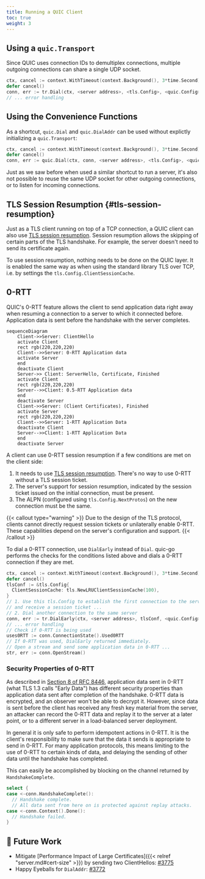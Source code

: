 ```yaml
---
title: Running a QUIC Client
toc: true
weight: 3
---
```


## Using a `quic.Transport`

Since QUIC uses connection IDs to demultiplex connections, multiple outgoing connections can share a single UDP socket.

```go
ctx, cancel := context.WithTimeout(context.Background(), 3*time.Second) // 3s handshake timeout
defer cancel()
conn, err := tr.Dial(ctx, <server address>, <tls.Config>, <quic.Config>)
// ... error handling
```


## Using the Convenience Functions

As a shortcut, `quic.Dial` and `quic.DialAddr` can be used without explictly initializing a `quic.Transport`:

```go
ctx, cancel := context.WithTimeout(context.Background(), 3*time.Second) // 3s handshake timeout
defer cancel()
conn, err := quic.Dial(ctx, conn, <server address>, <tls.Config>, <quic.Config>)
```

Just as we saw before when used a similar shortcut to run a server, it's also not possible to reuse the same UDP socket for other outgoing connections, or to listen for incoming connections.


## TLS Session Resumption {#tls-session-resumption}

Just as a TLS client running on top of a TCP connection, a QUIC client can also use [TLS session resumption](https://datatracker.ietf.org/doc/html/rfc8446#section-2.2). Session resumption allows the skipping of certain parts of the TLS handshake. For example, the server doesn't need to send its certificate again.

To use session resumption, nothing needs to be done on the QUIC layer. It is enabled the same way as when using the standard library TLS over TCP, i.e. by settings the `tls.Config.ClientSessionCache`.


## 0-RTT

QUIC's 0-RTT feature allows the client to send application data right away when resuming a connection to a server to which it connected before. Application data is sent before the handshake with the server completes.

```mermaid
sequenceDiagram
    Client->>Server: ClientHello
    activate Client
    rect rgb(220,220,220)
    Client-->>Server: 0-RTT Application data
    activate Server
    end
    deactivate Client
    Server->> Client: ServerHello, Certificate, Finished
    activate Client
    rect rgb(220,220,220)
    Server-->>Client: 0.5-RTT Application data
    end
    deactivate Server
    Client->>Server: (Client Certificates), Finished
    activate Server
    rect rgb(220,220,220)
    Client-->>Server: 1-RTT Application Data
    deactivate Client
    Server-->>Client: 1-RTT Application Data
    end
    deactivate Server
```


A client can use 0-RTT session resumption if a few conditions are met on the client side:
1. It needs to use [TLS session resumption](#tls-session-resumption). There's no way to use 0-RTT without a TLS session ticket.
2. The server's support for session resumption, indicated by the session ticket issued on the initial connection, must be present.
3. The ALPN (configured using `tls.Config.NextProtos`) on the new connection must be the same.

{{< callout type="warning" >}}
  Due to the design of the TLS protocol, clients cannot directly request session tickets or unilaterally enable 0-RTT. These capabilities depend on the server's configuration and support.
{{< /callout >}}

To dial a 0-RTT connection, use `DialEarly` instead of `Dial`. quic-go performs the checks for the conditions listed above and dials a 0-RTT connection if they are met.

```go
ctx, cancel := context.WithTimeout(context.Background(), 3*time.Second)
defer cancel()
tlsConf := &tls.Config{
  ClientSessionCache: tls.NewLRUClientSessionCache(100),
}
// 1. Use this tls.Config to establish the first connection to the server
// and receive a session ticket ...
// 2. Dial another connection to the same server
conn, err := tr.DialEarly(ctx, <server address>, tlsConf, <quic.Config>)
// ... error handling
// Check if 0-RTT is being used
uses0RTT := conn.ConnectionState().Used0RTT
// If 0-RTT was used, DialEarly returned immediately.
// Open a stream and send some application data in 0-RTT ...
str, err := conn.OpenStream()
```


### Security Properties of 0-RTT

As described in [Section 8 of RFC 8446](https://datatracker.ietf.org/doc/html/rfc8446#section-8), application data sent in 0-RTT (what TLS 1.3 calls "Early Data") has different security properties than application data sent after completion of the handshake. 0-RTT data is encrypted, and an observer won't be able to decrypt it. However, since data is sent before the client has received any fresh key material from the server, an attacker can record the 0-RTT data and replay it to the server at a later point, or to a different server in a load-balanced server deployment.

In general it is only safe to perform idempotent actions in 0-RTT. It is the client's responsibility to make sure that the data it sends is appropriate to send in 0-RTT. For many application protocols, this means limiting to the use of 0-RTT to certain kinds of data, and delaying the sending of other data until the handshake has completed.

This can easily be accomplished by blocking on the channel returned by `HandshakeComplete`.
```go
select {
case <-conn.HandshakeComplete():
  // Handshake complete.
  // All data sent from here on is protected against replay attacks.
case <-conn.Context().Done():
  // Handshake failed.
}
```


## 📝 Future Work

* Mitigate [Performance Impact of Large Certificates]({{< relref "server.md#cert-size" >}}) by sending two ClientHellos: [#3775](https://github.com/quic-go/quic-go/issues/3775)
* Happy Eyeballs for `DialAddr`: [#3772](https://github.com/quic-go/quic-go/issues/3772)
